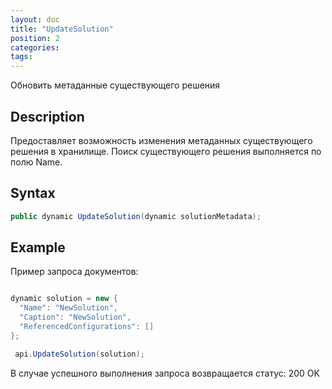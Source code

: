 ```yaml
---
layout: doc
title: "UpdateSolution"
position: 2
categories: 
tags:
---
```


Обновить метаданные существующего решения 

## Description
Предоставляет возможность изменения метаданных существующего решения в хранилище.
Поиск существующего решения выполняется по полю Name.

## Syntax
```csharp
public dynamic UpdateSolution(dynamic solutionMetadata);
```

## Example

Пример запроса документов:

```csharp

dynamic solution = new {  
  "Name": "NewSolution",
  "Caption": "NewSolution",
  "ReferencedConfigurations": []
};

 api.UpdateSolution(solution);
```

В случае успешного выполнения запроса возвращается статус: 200 OK
